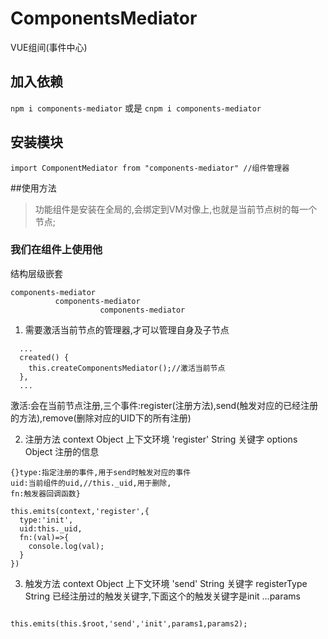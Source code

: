 # ComponentsMediator
VUE组间(事件中心)
## 加入依赖
```npm i components-mediator```
或是
```cnpm i components-mediator```
## 安装模块
```
import ComponentMediator from "components-mediator" //组件管理器
```

##使用方法
>功能组件是安装在全局的,会绑定到VM对像上,也就是当前节点树的每一个节点;

### 我们在组件上使用他
结构层级嵌套
```
components-mediator
          components-mediator
                    components-mediator
```

1. 需要激活当前节点的管理器,才可以管理自身及子节点
```
  ...
  created() {
    this.createComponentsMediator();//激活当前节点
  },
  ...
```
激活:会在当前节点注册,三个事件:register(注册方法),send(触发对应的已经注册的方法),remove(删除对应的UID下的所有注册)

2. 注册方法
  context Object 上下文环境
  'register' String 关键字
  options Object 注册的信息

  ```
  {}type:指定注册的事件,用于send时触发对应的事件
  uid:当前组件的uid,//this._uid,用于删除,
  fn:触发器回调函数}

  ```
  ```
  this.emits(context,'register',{
    type:'init',
    uid:this._uid,
    fn:(val)=>{
      console.log(val);
    }
  })
  ```




3.  触发方法
  context Object 上下文环境
  'send' String 关键字
  registerType String 已经注册过的触发关键字,下面这个的触发关键字是init
  ...params 

```

this.emits(this.$root,'send','init',params1,params2);
```


